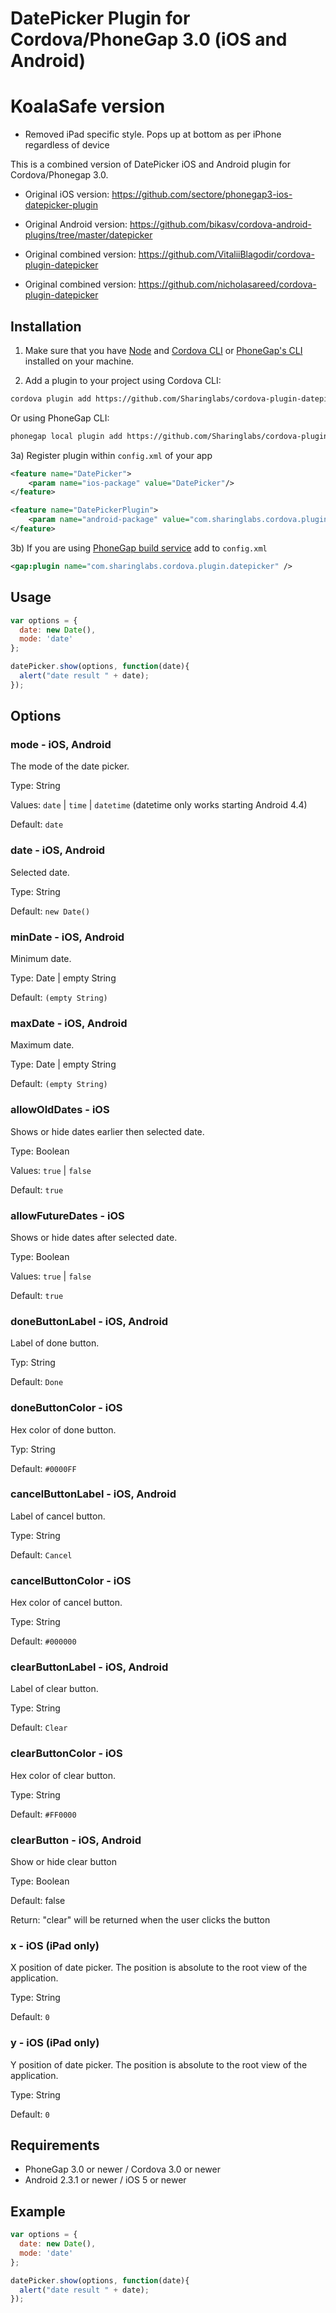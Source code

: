 # DatePicker Plugin for Cordova/PhoneGap 3.0 (iOS and Android)

# KoalaSafe version

- Removed iPad specific style. Pops up at bottom as per iPhone regardless of device

This is a combined version of DatePicker iOS and Android plugin for Cordova/Phonegap 3.0.
- Original iOS version: https://github.com/sectore/phonegap3-ios-datepicker-plugin

- Original Android version: https://github.com/bikasv/cordova-android-plugins/tree/master/datepicker

- Original combined version: https://github.com/VitaliiBlagodir/cordova-plugin-datepicker

- Original combined version: https://github.com/nicholasareed/cordova-plugin-datepicker

## Installation

1) Make sure that you have [Node](http://nodejs.org/) and [Cordova CLI](https://github.com/apache/cordova-cli) or [PhoneGap's CLI](https://github.com/mwbrooks/phonegap-cli) installed on your machine.

2) Add a plugin to your project using Cordova CLI:

```bash
cordova plugin add https://github.com/Sharinglabs/cordova-plugin-datepicker
```
Or using PhoneGap CLI:

```bash
phonegap local plugin add https://github.com/Sharinglabs/cordova-plugin-datepicker
```

3a) Register plugin within `config.xml` of your app

```xml
<feature name="DatePicker">
    <param name="ios-package" value="DatePicker"/>
</feature>

<feature name="DatePickerPlugin">
    <param name="android-package" value="com.sharinglabs.cordova.plugin.datepicker.DatePickerPlugin"/>
</feature>
```

3b) If you are using [PhoneGap build service](https://build.phonegap.com/) add to `config.xml`

```xml
<gap:plugin name="com.sharinglabs.cordova.plugin.datepicker" />
```

## Usage

```js
var options = {
  date: new Date(),
  mode: 'date'
};

datePicker.show(options, function(date){
  alert("date result " + date);  
});
```

## Options

### mode - iOS, Android
The mode of the date picker.

Type: String

Values: `date` | `time` | `datetime` (datetime only works starting Android 4.4)

Default: `date`

### date - iOS, Android
Selected date.

Type: String

Default: `new Date()`

### minDate - iOS, Android
Minimum date.

Type: Date | empty String

Default: `(empty String)`

### maxDate - iOS, Android
Maximum date.

Type: Date | empty String

Default: `(empty String)` 

### allowOldDates - iOS
Shows or hide dates earlier then selected date.

Type: Boolean

Values: `true` | `false`

Default: `true`

### allowFutureDates - iOS
Shows or hide dates after selected date.

Type: Boolean

Values: `true` | `false`

Default: `true`

### doneButtonLabel - iOS, Android
Label of done button.

Typ: String

Default: `Done`

### doneButtonColor - iOS
Hex color of done button.

Typ: String

Default: `#0000FF`

### cancelButtonLabel - iOS, Android
Label of cancel button.

Type: String

Default: `Cancel`

### cancelButtonColor - iOS
Hex color of cancel button.

Type: String

Default: `#000000`

### clearButtonLabel - iOS, Android
Label of clear button.

Type: String

Default: `Clear`

### clearButtonColor - iOS
Hex color of clear button.

Type: String

Default: `#FF0000`

### clearButton - iOS, Android
Show or hide clear button

Type: Boolean

Default: false

Return: "clear" will be returned when the user clicks the button

### x - iOS (iPad only)
X position of date picker. The position is absolute to the root view of the application.

Type: String

Default: `0`

### y - iOS (iPad only)
Y position of date picker. The position is absolute to the root view of the application.

Type: String

Default: `0`

## Requirements
- PhoneGap 3.0 or newer / Cordova 3.0 or newer
- Android 2.3.1 or newer / iOS 5 or newer

## Example

```js
var options = {
  date: new Date(),
  mode: 'date'
};

datePicker.show(options, function(date){
  alert("date result " + date);  
});
```
